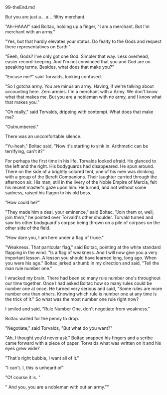 99-theEnd.md


But you are just a... a... filthy merchant.

"Ah-HAAA!" said Boltac, holding up a finger, "I am a merchant. But I'm merchant with an army."

"Yes, but that hardly elevates your status. Do fealty to the Gods and respect there representatives on Earth."

"Eeeh, Gods? I've only got one God. Simpler that way. Less overhead, easier record-keeping. And I'm not convinced that you and God are on speaking terms. Besides, what does that make you?"

"Excuse me?" said Torvalds, looking confused. 

"So I gotcha army. You are minus an army. Having, if we're talking about accounting here. Zero armies. I'm a merchant with a Army. We don't know what that makes me. But you are a nobleman with no army, and I know what that makes you."

"Oh really," said Torvalds, dripping with contempt. What does that make me?

"Outnumbered."

There was an uncomfortable silence.  

"Yu-heah," Boltac said, "Now it's starting to sink in. Arithmetic can be terrifying, can't it?"

For perhaps the first time in his life, Torvalds looked afraid. He glanced to the left and the right. His bodyguards had disappeared. He spun around. There on the side of a brightly colored tent, one of his men was drinking with a group of the Bereft Companions. Their laughter carried through the afternoon air. His man, still in the livery of the Noble Empire of Mercia, felt his recent master's gaze upon him. He turned, and not without some sadness, raised his flagon to his old boss. 

"How could he?"

"They made him a deal, your eminence," said Boltac, "Join them or, well, join *them*," he pointed over Torvald's other shoulder. Torvald turned and saw his other bodyguard's corpse being thrown on a pile of corpses on the other side of the field. 

"How dare you, I am here under a flag of truce."

"Weakness. That particular flag," said Boltac, pointing at the white standard flapping in the wind. "Is a flag of weakness. And I will now give you a very important lesson. A lesson you should have learned long, long ago. When you were his age." Boltac jerked a thumb in my direction and said, "Tell the man rule number one."

I wracked my brain. There had been so many rule number one's throughout our time together. Once I had asked Boltac how so many rules could be number one at once. He turned very serious and said, "Some rules are more number one than others. Knowing which rule is number one at any time is the trick of it." So what was the most number one rule right now? 

I smiled and said, "Rule Number One, don't negotiate from weakness."

Boltac waited for the penny to drop. 

"Negotiate," said Torvalds, "But what do you want?"

"Ah, I thought you'd never ask." Boltac snapped his fingers and a scribe came forward with a piece of paper. Torvalds what was written on it and his eyes grew wide?

"That's right bubbie, I want all of it."

"I can't. I, this is unheard of"

"Of course it is. "






" And you, you are a nobleman with out an army.""


